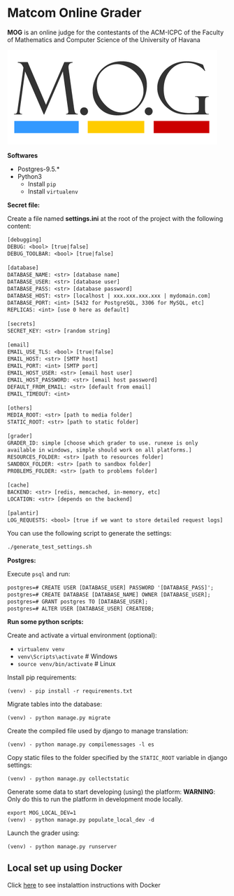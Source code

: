 # Matcom Online Grader

**MOG** is an online judge for the contestants of the ACM-ICPC of the Faculty of Mathematics and Computer Science of the University of Havana

[![](mog/static/mog/images/logo.png)](mog/static/mog/images/logo.png)

**Softwares**

- Postgres-9.5.\*
- Python3
  - Install `pip`
  - Install `virtualenv`

**Secret file:**

Create a file named **settings.ini** at the root of the project with the following content:

```
[debugging]
DEBUG: <bool> [true|false]
DEBUG_TOOLBAR: <bool> [true|false]

[database]
DATABASE_NAME: <str> [database name]
DATABASE_USER: <str> [database user]
DATABASE_PASS: <str> [database password]
DATABASE_HOST: <str> [localhost | xxx.xxx.xxx.xxx | mydomain.com]
DATABASE_PORT: <int> [5432 for PostgreSQL, 3306 for MySQL, etc]
REPLICAS: <int> [use 0 here as default]

[secrets]
SECRET_KEY: <str> [random string]

[email]
EMAIL_USE_TLS: <bool> [true|false]
EMAIL_HOST: <str> [SMTP host]
EMAIL_PORT: <int> [SMTP port]
EMAIL_HOST_USER: <str> [email host user]
EMAIL_HOST_PASSWORD: <str> [email host password]
DEFAULT_FROM_EMAIL: <str> [default from email]
EMAIL_TIMEOUT: <int>

[others]
MEDIA_ROOT: <str> [path to media folder]
STATIC_ROOT: <str> [path to static folder]

[grader]
GRADER_ID: simple [choose which grader to use. runexe is only available in windows, simple should work on all platforms.]
RESOURCES_FOLDER: <str> [path to resources folder]
SANDBOX_FOLDER: <str> [path to sandbox folder]
PROBLEMS_FOLDER: <str> [path to problems folder]

[cache]
BACKEND: <str> [redis, memcached, in-memory, etc]
LOCATION: <str> [depends on the backend]

[palantir]
LOG_REQUESTS: <bool> [true if we want to store detailed request logs]
```

You can use the following script to generate the settings:

```bash
./generate_test_settings.sh
```

**Postgres:**

Execute `psql` and run:

```
postgres=# CREATE USER [DATABASE_USER] PASSWORD '[DATABASE_PASS]';
postgres=# CREATE DATABASE [DATABASE_NAME] OWNER [DATABASE_USER];
postgres=# GRANT postgres TO [DATABASE_USER];
postgres=# ALTER USER [DATABASE_USER] CREATEDB;
```

**Run some python scripts:**

Create and activate a virtual environment (optional):

- `virtualenv venv`
- `venv\Scripts\activate` # Windows
- `source venv/bin/activate` # Linux

Install pip requirements:

```
(venv) - pip install -r requirements.txt
```

Migrate tables into the database:

```
(venv) - python manage.py migrate
```

Create the compiled file used by django to manage translation:

```
(venv) - python manage.py compilemessages -l es
```

Copy static files to the folder specified by the `STATIC_ROOT` variable in django settings:

```
(venv) - python manage.py collectstatic
```

Generate some data to start developing (using) the platform:
**WARNING**: Only do this to run the platform in development mode locally.

```
export MOG_LOCAL_DEV=1
(venv) - python manage.py populate_local_dev -d
```

Launch the grader using:

```
(venv) - python manage.py runserver
```

## Local set up using Docker

Click [here](./docs/LOCAL_SETUP_DOCKER.md) to see instalattion instructions with Docker
